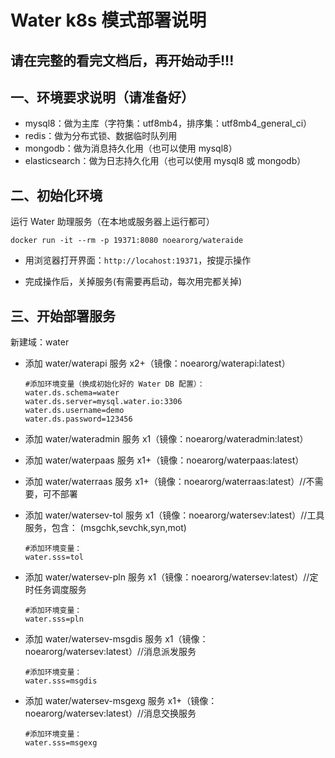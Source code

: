 # Water k8s 模式部署说明

## 请在完整的看完文档后，再开始动手!!!

## 一、环境要求说明（请准备好）

* mysql8：做为主库（字符集：utf8mb4，排序集：utf8mb4_general_ci）
* redis：做为分布式锁、数据临时队列用
* mongodb：做为消息持久化用（也可以使用 mysql8）
* elasticsearch：做为日志持久化用（也可以使用 mysql8 或 mongodb）

## 二、初始化环境

运行 Water 助理服务（在本地或服务器上运行都可）

```shell
docker run -it --rm -p 19371:8080 noearorg/wateraide
```

* 用浏览器打开界面：`http://locahost:19371`，按提示操作

* 完成操作后，关掉服务(有需要再启动，每次用完都关掉)

## 三、开始部署服务

新建域：water

* 添加 water/waterapi 服务 x2+（镜像：noearorg/waterapi:latest）

    ```properties
    #添加环境变量（换成初始化好的 Water DB 配置）：
    water.ds.schema=water
    water.ds.server=mysql.water.io:3306
    water.ds.username=demo
    water.ds.password=123456
    ```

* 添加 water/wateradmin 服务 x1（镜像：noearorg/wateradmin:latest）
* 添加 water/waterpaas 服务 x1+（镜像：noearorg/waterpaas:latest）
* 添加 water/waterraas 服务 x1+（镜像：noearorg/waterraas:latest）//不需要，可不部署

* 添加 water/watersev-tol 服务 x1（镜像：noearorg/watersev:latest）//工具服务，包含： (msgchk,sevchk,syn,mot)

    ```properties
    #添加环境变量：
    water.sss=tol
    ```

* 添加 water/watersev-pln 服务 x1（镜像：noearorg/watersev:latest）//定时任务调度服务

    ```properties
    #添加环境变量：
    water.sss=pln
    ```


* 添加 water/watersev-msgdis 服务 x1（镜像：noearorg/watersev:latest）//消息派发服务

    ```properties
    #添加环境变量：
    water.sss=msgdis
    ```

* 添加 water/watersev-msgexg 服务 x1+（镜像：noearorg/watersev:latest）//消息交换服务

    ```properties
    #添加环境变量：
    water.sss=msgexg
    ```
